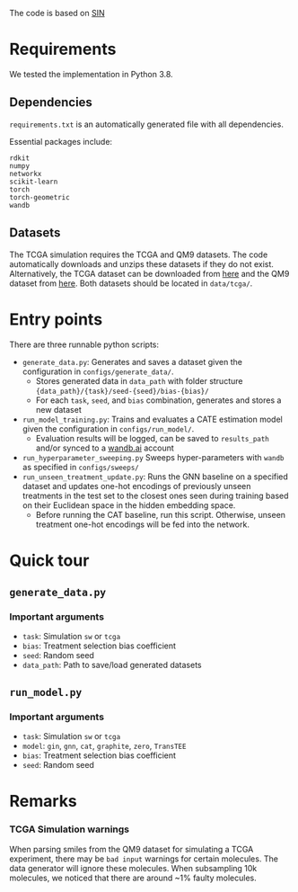 The code is based on [SIN](https://github.com/JeanKaddour/SIN)

# Requirements

We tested the implementation in Python 3.8.

## Dependencies

`requirements.txt` is an automatically generated file with all dependencies.

Essential packages include:

```
rdkit
numpy
networkx
scikit-learn
torch
torch-geometric
wandb
```

## Datasets

The TCGA simulation requires the TCGA and QM9 datasets. The code automatically downloads and unzips these datasets if
they do not exist. Alternatively, the TCGA dataset can be downloaded
from [here](https://drive.google.com/file/d/1P-smWytRNuQFjqR403IkJb17CXU6JOM7/view?usp=sharing) and the QM9 dataset
from [here](http://deepchem.io.s3-website-us-west-1.amazonaws.com/datasets/gdb9.tar.gz). Both datasets should be located
in `data/tcga/`.

# Entry points

There are three runnable python scripts:

* `generate_data.py`: Generates and saves a dataset given the configuration in `configs/generate_data/`.
    * Stores generated data in `data_path` with folder structure `{data_path}/{task}/seed-{seed}/bias-{bias}/`
    * For each `task`, `seed`, and `bias` combination, generates and stores a new dataset
* `run_model_training.py`: Trains and evaluates a CATE estimation model given the configuration in `configs/run_model/`.
    * Evaluation results will be logged, can be saved to `results_path` and/or synced to a [wandb.ai](https://wandb.ai/)
      account
* `run_hyperparameter_sweeping.py` Sweeps hyper-parameters with `wandb` as specified in `configs/sweeps/`
* `run_unseen_treatment_update.py`: Runs the GNN baseline on a specified dataset and updates one-hot encodings of previously
  unseen treatments in the test set to the closest ones seen during training based on their Euclidean space in the
  hidden embedding space.
    * Before running the CAT baseline, run this script. Otherwise, unseen treatment one-hot encodings will be fed into
      the network.

# Quick tour

## `generate_data.py`

### Important arguments

* `task`: Simulation `sw` or `tcga`
* `bias`: Treatment selection bias coefficient
* `seed`: Random seed
* `data_path`: Path to save/load generated datasets

## `run_model.py`

### Important arguments

* `task`: Simulation `sw` or `tcga`
* `model`: `gin`, `gnn`, `cat`, `graphite`, `zero`, `TransTEE`
* `bias`: Treatment selection bias coefficient
* `seed`: Random seed

# Remarks

### TCGA Simulation warnings

When parsing smiles from the QM9 dataset for simulating a TCGA experiment, there may be `bad input` warnings for certain
molecules. The data generator will ignore these molecules. When subsampling 10k molecules, we noticed that there are
around ~1% faulty molecules.